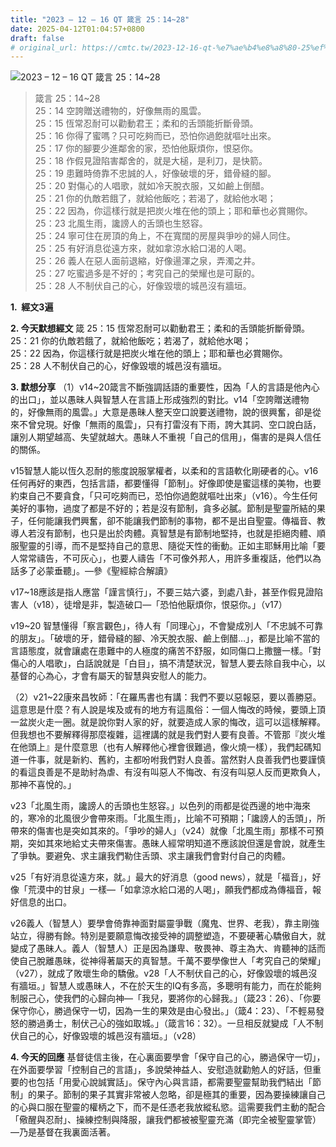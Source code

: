 ```yaml
---
title: "2023 – 12 – 16 QT 箴言 25：14~28"
date: 2025-04-12T01:04:57+0800
draft: false
# original_url: https://cmtc.tw/2023-12-16-qt-%e7%ae%b4%e8%a8%80-25%ef%bc%9a1428
---
```


![2023 – 12 – 16 QT 箴言 25：14\~28](/images/qt.jpg  "2023 – 12 – 16 QT 箴言 25：14\~28")

> 箴言 25：14\~28  
> 25：14 空誇贈送禮物的，好像無雨的風雲。  
> 25：15 恆常忍耐可以勸動君王；柔和的舌頭能折斷骨頭。  
> 25：16 你得了蜜嗎？只可吃夠而已，恐怕你過飽就嘔吐出來。  
> 25：17 你的腳要少進鄰舍的家，恐怕他厭煩你，恨惡你。  
> 25：18 作假見證陷害鄰舍的，就是大槌，是利刀，是快箭。  
> 25：19 患難時倚靠不忠誠的人，好像破壞的牙，錯骨縫的腳。  
> 25：20 對傷心的人唱歌，就如冷天脫衣服，又如鹼上倒醋。  
> 25：21 你的仇敵若餓了，就給他飯吃；若渴了，就給他水喝；  
> 25：22 因為，你這樣行就是把炭火堆在他的頭上；耶和華也必賞賜你。  
> 25：23 北風生雨，讒謗人的舌頭也生怒容。  
> 25：24 寧可住在房頂的角上，不在寬闊的房屋與爭吵的婦人同住。  
> 25：25 有好消息從遠方來，就如拿涼水給口渴的人喝。  
> 25：26 義人在惡人面前退縮，好像逿渾之泉，弄濁之井。  
> 25：27 吃蜜過多是不好的；考究自己的榮耀也是可厭的。  
> 25：28 人不制伏自己的心，好像毀壞的城邑沒有牆垣。

**1.  經文3遍**

**2. 今天默想經文**
箴 25：15 恆常忍耐可以勸動君王；柔和的舌頭能折斷骨頭。  
25：21 你的仇敵若餓了，就給他飯吃；若渴了，就給他水喝；  
25：22 因為，你這樣行就是把炭火堆在他的頭上；耶和華也必賞賜你。  
25：28 人不制伏自己的心，好像毀壞的城邑沒有牆垣。

**3. 默想分享**
（1）v14\~20箴言不斷強調話語的重要性，因為「人的言語是他內心的出口」，並以愚昧人與智慧人在言語上形成強烈的對比。v14「空誇贈送禮物的，好像無雨的風雲。」大意是愚昧人整天空口說要送禮物，說的很興奮，卻是從來不曾兌現。好像「無雨的風雲」，只有打雷沒有下雨，誇大其詞、空口說白話，讓別人期望越高、失望就越大。愚昧人不重視「自己的信用」，傷害的是與人信任的關係。

v15智慧人能以恆久忍耐的態度說服掌權者，以柔和的言語軟化剛硬者的心。v16任何再好的東西，包括言語，都要懂得「節制」。好像即使是蜜這樣的美物，也要約束自己不要貪食，「只可吃夠而已，恐怕你過飽就嘔吐出來」（v16）。今生任何美好的事物，過度了都是不好的；若是沒有節制，貪多必膩。節制是聖靈所結的果子，任何能讓我們興奮，卻不能讓我們節制的事物，都不是出自聖靈。傳福音、教導人若沒有節制，也只是出於肉體。真智慧是有節制地堅持，也就是拒絕肉體、順服聖靈的引導，而不是堅持自己的意思、隨從天性的衝動。正如主耶穌用比喻「要人常常禱告，不可灰心」，也要人禱告「不可像外邦人，用許多重複話，他們以為話多了必蒙垂聽」。—參《聖經綜合解讀》

v17\~18應該是指人應當「謹言慎行」，不要三姑六婆，到處八卦，甚至作假見證陷害人（v18），徒增是非，製造破口—「恐怕他厭煩你，恨惡你。」（v17）

v19\~20 智慧懂得「察言觀色」，待人有「同理心」，不會變成別人「不忠誠不可靠的朋友」。「破壞的牙，錯骨縫的腳、冷天脫衣服、鹼上倒醋…」，都是比喻不當的言語態度，就會讓處在患難中的人極度的痛苦不舒服，如同傷口上撒鹽一樣。「對傷心的人唱歌」，白話說就是「白目」，搞不清楚狀況，智慧人要去除自我中心，以基督的心為心，才會有屬天的智慧與安慰人的能力。

（2）v21\~22康來昌牧師：「在羅馬書也有講：我們不要以惡報惡，要以善勝惡。這意思是什麼？有人說是埃及或有的地方有這風俗：一個人悔改的時候，要頭上頂一盆炭火走一圈。就是說你對人家的好，就要造成人家的悔改，這可以這樣解釋。但我想也不要解釋得那麼複雜，這裡講的就是我們對人要有良善。不管那『炭火堆在他頭上』是什麼意思（也有人解釋他心裡會很難過，像火燒一樣），我們起碼知道一件事，就是新約、舊約，主都吩咐我們對人良善。當然對人良善我們也要謹慎的看這良善是不是助紂為虐、有沒有叫惡人不悔改、有沒有叫惡人反而更欺負人，那神不喜悅的。」

v23「北風生雨，讒謗人的舌頭也生怒容。」以色列的雨都是從西邊的地中海來的，寒冷的北風很少會帶來雨。「北風生雨」，比喻不可預期；「讒謗人的舌頭」，所帶來的傷害也是突如其來的。「爭吵的婦人」（v24）就像「北風生雨」那樣不可預期，突如其來地給丈夫帶來傷害。愚昧人經常明知道不應該說但還是會說，就產生了爭執。要避免、求主讓我們勒住舌頭、求主讓我們會對付自己的肉體。

v25「有好消息從遠方來，就。」最大的好消息（good news），就是「福音」，好像「荒漠中的甘泉」一樣—「如拿涼水給口渴的人喝」，願我們都成為傳福音，報好信息的出口。

v26義人（智慧人）要學會倚靠神面對屬靈爭戰（魔鬼、世界、老我），靠主剛強站立，得勝有餘。特別是要願意悔改接受神的調整塑造，不要硬著心驕傲自大，就變成了愚昧人。義人（智慧人）正是因為謙卑、敬畏神、尊主為大、肯聽神的話而使自己脫離愚昧，從神得著屬天的真智慧。千萬不要學像世人「考究自己的榮耀」（v27），就成了敗壞生命的驕傲。v28「人不制伏自己的心，好像毀壞的城邑沒有牆垣。」智慧人或愚昧人，不在於天生的IQ有多高，多聰明有能力，而在於能夠制服己心，使我們的心歸向神—「我兒，要將你的心歸我。」（箴23：26）、「你要保守你心，勝過保守一切，因為一生的果效是由心發出。」（箴4：23）、「不輕易發怒的勝過勇士，制伏己心的強如取城。」（箴言16：32）。一旦相反就變成「人不制伏自己的心，好像毀壞的城邑沒有牆垣。」（v28）

**4. 今天的回應**
基督徒信主後，在心裏面要學會「保守自己的心，勝過保守一切」，在外面要學習「控制自己的言語」，多說榮神益人、安慰造就勸勉人的好話，但重要的也包括「用愛心說誠實話」。保守內心與言語，都需要聖靈幫助我們結出「節制」的果子。節制的果子其實非常被人忽略，卻是極其的重要，因為要操練讓自己的心與口服在聖靈的權柄之下，而不是任憑老我放縱私慾。這需要我們主動的配合「儆醒與忍耐」、操練控制與降服，讓我們都被被聖靈充滿（即完全被聖靈掌管）—乃是基督在我裏面活著。
